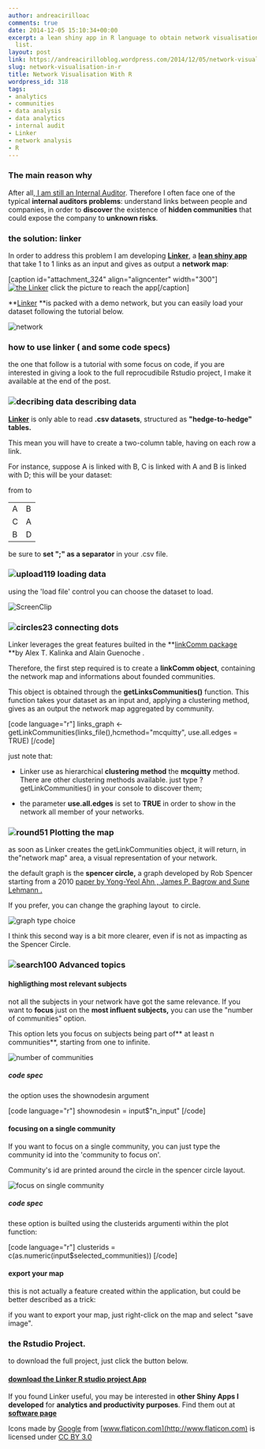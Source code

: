 ```yaml
---
author: andreacirilloac
comments: true
date: 2014-12-05 15:10:34+00:00
excerpt: a lean shiny app in R language to obtain network visualisation from hedge
  list.
layout: post
link: https://andreacirilloblog.wordpress.com/2014/12/05/network-visualisation-in-r/
slug: network-visualisation-in-r
title: Network Visualisation With R
wordpress_id: 318
tags:
- analytics
- communities
- data analysis
- data analytics
- internal audit
- Linker
- network analysis
- R
---
```





### The main reason why







After all,[ I am still an Internal Auditor](it.linkedin.com/in/cirilloandrea/). Therefore I often face one of the typical **internal auditors problems**: understand links between people and companies, in order to **discover** the existence of **hidden communities** that could expose the company to **unknown risks**.







### the solution: linker







In order to address this problem I am developing **[Linker](https://andreacirillo.shinyapps.io/linker/)**, a [**lean shiny app**](https://andreacirillo.shinyapps.io/linker/) that take 1 to 1 links as an input and gives as output a **network map**:









[caption id="attachment_324" align="aligncenter" width="300"][![the Linker](https://andreacirilloblog.files.wordpress.com/2014/12/the-linker.png?w=300)](https://andreacirillo.shinyapps.io/linker/) click the picture to reach the app[/caption]










<!-- more -->








**[Linker](https://andreacirillo.shinyapps.io/linker/) **is packed with a demo network, but you can easily load your dataset following the tutorial below.







![network](https://andreacirilloblog.files.wordpress.com/2014/12/network.png?w=300)




### how to use linker ( and some code specs)




the one that follow is a tutorial with some focus on code, if you are interested in giving a look to the full reprocudibile Rstudio project, I make it available at the end of the post.







### ![decribing data](https://andreacirilloblog.files.wordpress.com/2014/12/view12-e1417793436708.png) describing data







[**Linker**](https://andreacirillo.shinyapps.io/linker/) is only able to read **.csv datasets**, structured as **"hedge-to-hedge" tables.**




This mean you will have to create a two-column table, having on each row a link.




For instance, suppose A is linked with B, C is linked with A and B is linked with D; this will be your dataset:


<table >

<tr >
from
to
</tr>

<tbody >
<tr >

<td align="left" >A
</td>

<td align="left" >B
</td>
</tr>
<tr >

<td align="left" >C
</td>

<td align="left" >A
</td>
</tr>
<tr >

<td align="left" >B
</td>

<td align="left" >D
</td>
</tr>
</tbody>
</table>





be sure to **set ";" as a separator** in your .csv file.







### ![upload119](https://andreacirilloblog.files.wordpress.com/2014/12/upload119-e1417793516892.png) loading data







using the 'load file' control you can choose the dataset to load.







![ScreenClip](https://andreacirilloblog.files.wordpress.com/2014/12/screenclip.png)







### ![circles23](https://andreacirilloblog.files.wordpress.com/2014/12/circles23-e1417793559403.png) connecting dots







Linker leverages the great features builted in the **[linkComm package ](http://cran.r-project.org/web/packages/linkcomm)**by Alex T. Kalinka and Alain Guenoche .




Therefore, the first step required is to create a **linkComm object**, containing the network map and informations about founded communities.







This object is obtained through the **getLinksCommunities()** function. This function takes your dataset as an input and, applying a clustering method, gives as an output the network map aggregated by community.











<!-- more -->

<!-- more -->

<!-- more -->

[code language="r"]
links_graph <- getLinkCommunities(links_file(),hcmethod="mcquitty",
                                      use.all.edges = TRUE)
[/code]






just note that:








	
  * Linker use as hierarchical **clustering method** the **mcquitty** method. There are other clustering methods available. just type ?getLinkCommunities() in your console to discover them;

	
  * the parameter **use.all.edges** is set to **TRUE** in order to show in the network all member of your networks.




### ![round51](https://andreacirilloblog.files.wordpress.com/2014/12/round51-e1417793538897.png) Plotting the map







as soon as Linker creates the getLinkCommunities object, it will return, in the"network map" area, a visual representation of your network.







the default graph is the **spencer circle,** a graph developed by Rob Spencer starting from a 2010 [paper by Yong-Yeol Ahn , James P. Bagrow and Sune Lehmann .](http://arxiv.org/abs/0903.3178)




If you prefer, you can change the graphing layout  to circle.







![graph type choice](https://andreacirilloblog.files.wordpress.com/2014/12/screenclip-2.png)







I think this second way is a bit more clearer, even if is not as impacting as the Spencer Circle.







### ![search100](https://andreacirilloblog.files.wordpress.com/2014/12/graduate32-e1417793548346.png) Advanced topics







#### highligthing most relevant subjects







not all the subjects in your network have got the same relevance. If you want to **focus** just on the **most influent subjects,** you can use the "number of communities" option.




This option lets you focus on subjects being part of** at least n communities**, starting from one to infinite.







![number of communities](https://andreacirilloblog.files.wordpress.com/2014/12/screenclip-4.png?w=300)




##### code spec







the option uses the shownodesin argument






[code language="r"]
shownodesin = input$"n_input"
[/code]






#### focusing on a single community







If you want to focus on a single community, you can just type the community id into the 'community to focus on'.




Community's id are printed around the circle in the spencer circle layout.







![focus on single community](https://andreacirilloblog.files.wordpress.com/2014/12/screenclip-3.png?w=300)




##### code spec







these option is builted using the clusterids argumenti within the plot function:






[code language="r"]
clusterids = c(as.numeric(input$selected_communities))
[/code]






#### export your map







this is not actually a feature created within the application, but could be better described as a trick:







if you want to export your map, just right-click on the map and select "save image".







### the Rstudio Project.







to download the full project, just click the button below.







#### [download the Linker R studio project App](https://www.evernote.com/l/AFztyUdNreVBRaKECS6QA60eddL7OvgKVc4)










If you found Linker useful, you may be interested in **other Shiny Apps I developed** for **analytics and productivity purposes**. Find them out at **[software page](https://andreacirilloblog.wordpress.com/software/)**










Icons made by [Google](http://www.google.com) from [www.flaticon.com](http://www.flaticon.com) is licensed under [CC BY 3.0](http://creativecommons.org/licenses/by/3.0/)



